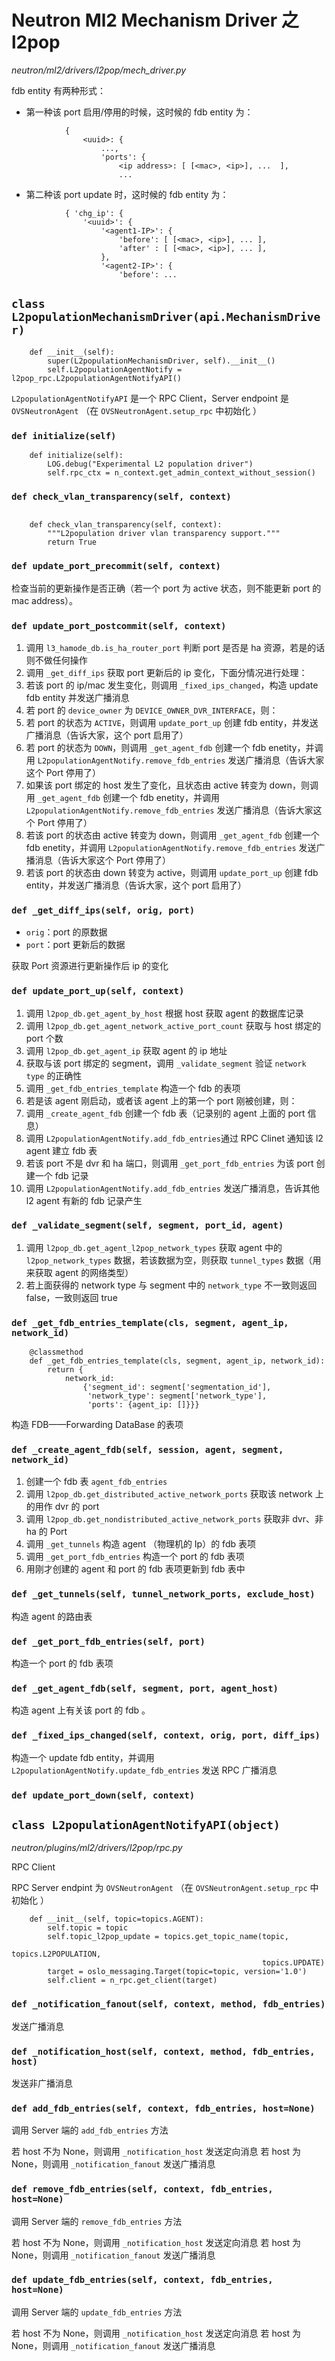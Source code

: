 # Neutron Ml2 Mechanism Driver 之 l2pop

*neutron/ml2/drivers/l2pop/mech_driver.py*

fdb entity 有两种形式：

* 第一种该 port 启用/停用的时候，这时候的 fdb entity 为：

```
            {
                <uuid>: {
                    ...,
                    'ports': {
                        <ip address>: [ [<mac>, <ip>], ...  ],
                        ...
```

* 第二种该 port update 时，这时候的 fdb entity 为：

```
            { 'chg_ip': {
                '<uuid>': {
                    '<agent1-IP>': {
                        'before': [ [<mac>, <ip>], ... ],
                        'after' : [ [<mac>, <ip>], ... ],
                    },
                    '<agent2-IP>': {
                        'before': ...
```



## `class L2populationMechanismDriver(api.MechanismDriver)`

```
    def __init__(self):
        super(L2populationMechanismDriver, self).__init__()
        self.L2populationAgentNotify = l2pop_rpc.L2populationAgentNotifyAPI()
```

`L2populationAgentNotifyAPI` 是一个 RPC Client，Server endpoint 是 `OVSNeutronAgent` （在 `OVSNeutronAgent.setup_rpc` 中初始化 ）

### `def initialize(self)`

```
    def initialize(self):
        LOG.debug("Experimental L2 population driver")
        self.rpc_ctx = n_context.get_admin_context_without_session()
```

### `def check_vlan_transparency(self, context)`

```

    def check_vlan_transparency(self, context):
        """L2population driver vlan transparency support."""
        return True
```

### `def update_port_precommit(self, context)`

检查当前的更新操作是否正确（若一个 port 为 active 状态，则不能更新 port 的 mac address）。

### `def update_port_postcommit(self, context)`

1. 调用 `l3_hamode_db.is_ha_router_port` 判断 port 是否是 ha 资源，若是的话则不做任何操作
2. 调用 `_get_diff_ips` 获取 port 更新后的 ip 变化，下面分情况进行处理：
3. 若该 port 的 ip/mac 发生变化，则调用 `_fixed_ips_changed`，构造 update fdb entity 并发送广播消息
4. 若 port 的 `device_owner` 为 `DEVICE_OWNER_DVR_INTERFACE`，则：
 1. 若 port 的状态为 `ACTIVE`，则调用 `update_port_up` 创建 fdb entity，并发送广播消息（告诉大家，这个 port 启用了）
 2. 若 port 的状态为 `DOWN`，则调用 `_get_agent_fdb` 创建一个 fdb enetity，并调用 `L2populationAgentNotify.remove_fdb_entries` 发送广播消息（告诉大家这个 Port 停用了）
5. 如果该 port 绑定的 host 发生了变化，且状态由 active 转变为 down，则调用 `_get_agent_fdb` 创建一个 fdb enetity，并调用 `L2populationAgentNotify.remove_fdb_entries` 发送广播消息（告诉大家这个 Port 停用了）
6. 若该 port 的状态由 active 转变为 down，则调用 `_get_agent_fdb` 创建一个 fdb enetity，并调用 `L2populationAgentNotify.remove_fdb_entries` 发送广播消息（告诉大家这个 Port 停用了）
7. 若该 port 的状态由 down 转变为 active，则调用 `update_port_up` 创建 fdb entity，并发送广播消息（告诉大家，这个 port 启用了）

### `def _get_diff_ips(self, orig, port)`

* `orig`：port 的原数据
* `port`：port 更新后的数据

获取 Port 资源进行更新操作后 ip 的变化

### `def update_port_up(self, context)`

1. 调用 `l2pop_db.get_agent_by_host` 根据 host 获取 agent 的数据库记录
2. 调用 `l2pop_db.get_agent_network_active_port_count` 获取与 host 绑定的 port 个数
3. 调用 `l2pop_db.get_agent_ip` 获取 agent 的 ip 地址
4. 获取与该 port 绑定的 segment，调用 `_validate_segment` 验证 `network type` 的正确性
5. 调用 `_get_fdb_entries_template` 构造一个 fdb 的表项
6. 若是该 agent 刚启动，或者该 agent 上的第一个 port 刚被创建，则：
 1. 调用 `_create_agent_fdb` 创建一个 fdb 表（记录别的 agent 上面的 port 信息）
 2. 调用 `L2populationAgentNotify.add_fdb_entries`通过 RPC Clinet 通知该 l2 agent 建立 fdb 表
7. 若该 port 不是 dvr 和 ha 端口，则调用 `_get_port_fdb_entries` 为该 port 创建一个 fdb 记录
8. 调用 `L2populationAgentNotify.add_fdb_entries` 发送广播消息，告诉其他 l2 agent 有新的 fdb 记录产生

### `def _validate_segment(self, segment, port_id, agent)`

1. 调用 `l2pop_db.get_agent_l2pop_network_types` 获取 agent 中的 `l2pop_network_types` 数据，若该数据为空，则获取 `tunnel_types` 数据（用来获取 agent 的网络类型）
2. 若上面获得的 network type 与 segment 中的 `network_type` 不一致则返回 false，一致则返回 true

### `def _get_fdb_entries_template(cls, segment, agent_ip, network_id)`

```
    @classmethod
    def _get_fdb_entries_template(cls, segment, agent_ip, network_id):
        return {
            network_id:
                {'segment_id': segment['segmentation_id'],
                 'network_type': segment['network_type'],
                 'ports': {agent_ip: []}}}
```

构造 FDB——Forwarding DataBase 的表项

### `def _create_agent_fdb(self, session, agent, segment, network_id)`

1. 创建一个 fdb 表 `agent_fdb_entries`
1. 调用 `l2pop_db.get_distributed_active_network_ports` 获取该 network 上的用作 dvr 的 port
2. 调用 `l2pop_db.get_nondistributed_active_network_ports` 获取非 dvr、非 ha 的 Port
3. 调用 `_get_tunnels` 构造 agent （物理机的 Ip）的 fdb 表项
4. 调用 `_get_port_fdb_entries` 构造一个 port 的 fdb 表项
5. 用刚才创建的 agent 和 port 的 fdb 表项更新到 fdb 表中

### `def _get_tunnels(self, tunnel_network_ports, exclude_host)`

构造 agent 的路由表

### `def _get_port_fdb_entries(self, port)`

构造一个 port 的 fdb 表项

### `def _get_agent_fdb(self, segment, port, agent_host)`

构造 agent 上有关该 port 的 fdb 。

### `def _fixed_ips_changed(self, context, orig, port, diff_ips)`

构造一个 update fdb entity，并调用 `L2populationAgentNotify.update_fdb_entries` 发送 RPC 广播消息

### `def update_port_down(self, context)`





## `class L2populationAgentNotifyAPI(object)`

*neutron/plugins/ml2/drivers/l2pop/rpc.py*

RPC Client

RPC Server endpint 为 `OVSNeutronAgent` （在 `OVSNeutronAgent.setup_rpc` 中初始化 ）

```
    def __init__(self, topic=topics.AGENT):
        self.topic = topic
        self.topic_l2pop_update = topics.get_topic_name(topic,
                                                        topics.L2POPULATION,
                                                        topics.UPDATE)
        target = oslo_messaging.Target(topic=topic, version='1.0')
        self.client = n_rpc.get_client(target)
```

### `def _notification_fanout(self, context, method, fdb_entries)`

发送广播消息

### `def _notification_host(self, context, method, fdb_entries, host)`

发送非广播消息

### `def add_fdb_entries(self, context, fdb_entries, host=None)`

调用 Server 端的 `add_fdb_entries` 方法

若 host 不为 None，则调用 `_notification_host` 发送定向消息
若 host 为 None，则调用 `_notification_fanout` 发送广播消息

### `def remove_fdb_entries(self, context, fdb_entries, host=None)`

调用 Server 端的 `remove_fdb_entries` 方法

若 host 不为 None，则调用 `_notification_host` 发送定向消息
若 host 为 None，则调用 `_notification_fanout` 发送广播消息

### `def update_fdb_entries(self, context, fdb_entries, host=None)`

调用 Server 端的 `update_fdb_entries` 方法

若 host 不为 None，则调用 `_notification_host` 发送定向消息
若 host 为 None，则调用 `_notification_fanout` 发送广播消息